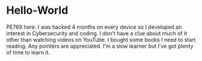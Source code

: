 # Hello-World
PE769 here. I was hacked 4 months on every device so I developed an interest in Cybersecurity and coding. I don't have a clue about much of it other than watching videos on YouTube. I bought some books I need to start reading. Any pointers are appreciated. I'm a slow learner but I've got plenty of time to learn it.
